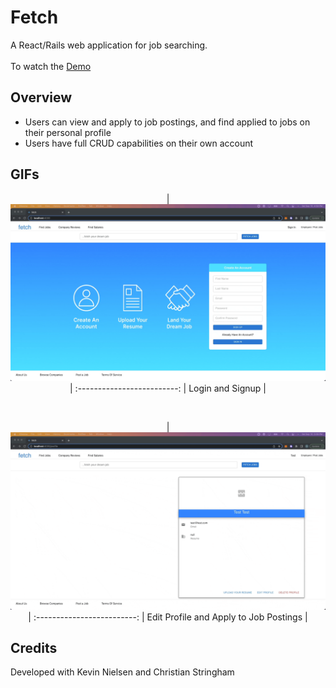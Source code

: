 # Fetch

A React/Rails web application for job searching.
<br>
<br>
To watch the <a href=""> Demo </a> <br>

## Overview

- Users can view and apply to job postings, and find applied to jobs on their personal profile
- Users have full CRUD capabilities on their own account

## GIFs

<div align="center">

| <img src="client/public/signuplogin.gif" width="650"> |
:-------------------------:
| Login and Signup |

<br>

| <img src="client/public/editapply.gif" width="650"> |
:-------------------------:
| Edit Profile and Apply to Job Postings |
  
</div>

## Credits

Developed with Kevin Nielsen and Christian Stringham
